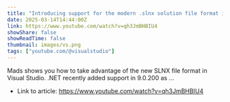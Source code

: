 ```yaml
---
title: "Introducing support for the modern .slnx solution file format in Visual Studio #visualstudio #slnx"
date: 2025-03-14T14:44:00Z
link: https://www.youtube.com/watch?v=qh3JmBHBIU4
showShare: false
showReadTime: false
thumbnail: images/vs.png
tags: ["youtube.com/@visualstudio"]
---
```

Mads shows you how to take advantage of the new SLNX file format in Visual Studio. .NET recently added support in 9.0.200 as ...

- Link to article: https://www.youtube.com/watch?v=qh3JmBHBIU4